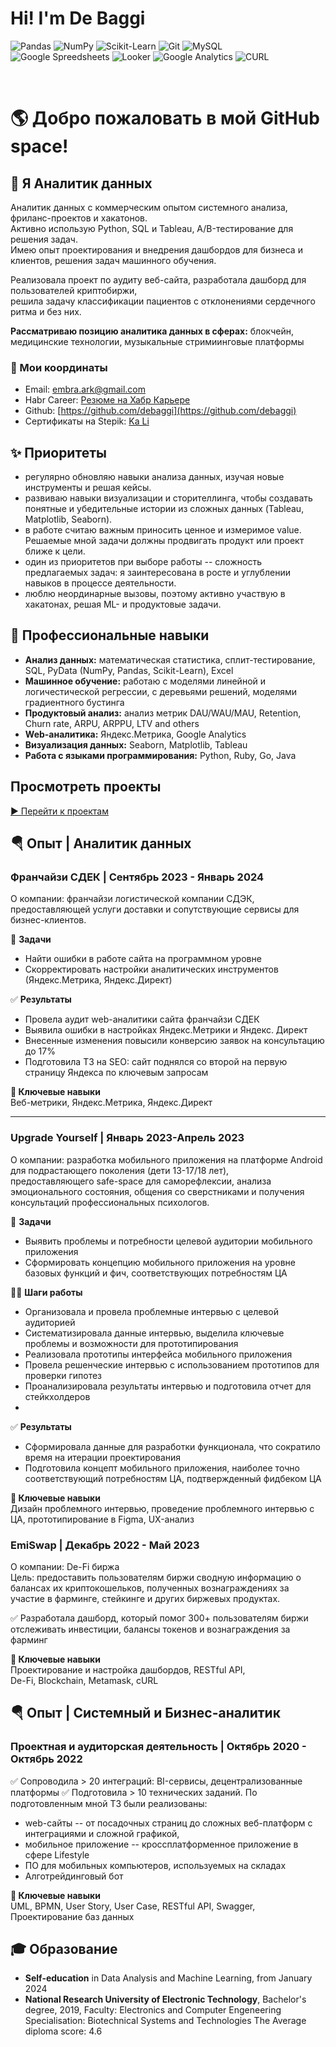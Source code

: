 # Hi! I'm De Baggi
![Pandas](https://img.shields.io/badge/pandas-150458.svg?style=for-the-badge&logo=pandas&logoColor=white)
![NumPy](https://img.shields.io/badge/NumPy-013243.svg?style=for-the-badge&logo=NumPy&logoColor=white)
![Scikit-Learn](https://img.shields.io/badge/scikitlearn-F7931E.svg?style=for-the-badge&logo=scikit-learn&logoColor=white)
![Git](https://img.shields.io/badge/Git-F05032.svg?style=for-the-badge&logo=Git&logoColor=white)
![MySQL](https://img.shields.io/badge/MySQL-4479A1.svg?style=for-the-badge&logo=MySQL&logoColor=white)</br>
![Google Spreedsheets](https://img.shields.io/badge/Google%20Sheets-34A853.svg?style=for-the-badge&logo=Google-Sheets&logoColor=white)
![Looker](https://img.shields.io/badge/Looker-4285F4.svg?style=for-the-badge&logo=Looker&logoColor=white)
![Google Analytics](https://img.shields.io/badge/Google%20Analytics-E37400.svg?style=for-the-badge&logo=Google-Analytics&logoColor=white)
![CURL](https://img.shields.io/badge/curl-073551.svg?style=for-the-badge&logo=curl&logoColor=white)

</br>

#  🌎 Добро пожаловать в мой GitHub space!

## 💎 Я Аналитик данных

Аналитик данных с коммерческим опытом системного анализа, фриланс-проектов и хакатонов.<br>
Активно использую Python, SQL и Tableau, A/B-тестирование для решения задач.<br> 
Имею опыт проектирования и внедрения дашбордов  для бизнеса и клиентов, решения задач машинного обучения.<br>

Реализовала проект по аудиту веб-сайта, разработала дашборд для пользователей криптобиржи,<br> 
решила задачу классификации пациентов с отклонениями сердечного ритма и без них.

**Рассматриваю позицию аналитика данных в сферах:** блокчейн, медицинские технологии, музыкальные стримиинговые платформы

### 📍 Мои координаты
+ Email: embra.ark@gmail.com
+ Habr Career: [Резюме на Хабр Карьере](https://career.habr.com/kali_li)
+ Github: [https://github.com/debaggi](https://github.com/debaggi)
+ Сертификаты на Stepik: [Ka Li](https://stepik.org/users/509054330/certificates)


## ✨ Приоритеты
+ регулярно обновляю навыки анализа данных, изучая новые инструменты и решая кейсы.
+ развиваю навыки визуализации и сторителлинга, чтобы создавать понятные и убедительные истории из сложных данных (Tableau, Matplotlib, Seaborn).
+ в работе считаю важным приносить ценное и измеримое value. Решаемые мной задачи должны продвигать продукт или проект ближе к цели.
+ один из приоритетов при выборе работы -- сложность предлагаемых задач: я заинтересована в росте и углублении навыков в процессе деятельности.
+ люблю неординарные вызовы, поэтому активно участвую в хакатонах, решая ML- и продуктовые задачи.


## 🧠 Профессиональные навыки

+ **Анализ данных:**  математическая статистика, сплит-тестирование, SQL, PyData (NumPy, Pandas, Scikit-Learn), Excel
+ **Машинное обучение:** работаю с моделями линейной и логичестической регрессии, с деревьями решений, моделями градиентного бустинга
+ **Продуктовый анализ:** анализ метрик DAU/WAU/MAU, Retention, Churn rate, ARPU, ARPPU, LTV and others
+ **Web-аналитика:** Яндекс.Метрика, Google Analytics
+ **Визуализация данных:** Seaborn, Matplotlib, Tableau
+ **Работа с языками программирования:** Python, Ruby, Go, Java

##  Просмотреть проекты
[▶ Перейти к проектам](https://github.com/debaggi/DTCW-BZ-DA-ML-DS)</br>


## 🪂 Опыт | Аналитик данных

### **Франчайзи СДЕК | Сентябрь 2023 - Январь 2024**</br>
О компании: франчайзи логистической компании СДЭК, предоставляющей услуги доставки и сопутствующие сервисы для бизнес-клиентов.

📌 **Задачи**<br>
-  Найти ошибки в работе сайта на программном уровне<br>
-  Скорректировать настройки аналитических инструментов (Яндекс.Метрика, Яндекс.Директ)<br>

✅ **Результаты**<br>
- Провела аудит web-аналитики сайта франчайзи СДЕК<br>
-  Выявила ошибки в настройках Яндекс.Метрики и Яндекс. Директ<br>
-  Внесенные изменения повысили конверсию заявок на консультацию до 17% <br>
-  Подготовила ТЗ на SEO: сайт поднялся со второй на первую страницу Яндекса по ключевым запросам<br>

**🔑 Ключевые навыки**</br>
Веб-метрики, Яндекс.Метрика, Яндекс.Директ

---
### **Upgrade Yourself | Январь 2023-Апрель 2023**</br>
О компании: разработка мобильного приложения на платформе Android для подрастающего поколения (дети 13-17/18 лет),<br> 
предоставляющего safe-space для саморефлексии, анализа эмоционального состояния, общения со сверстниками и получения консультаций профессиональных психологов.

📌 **Задачи**<br>
- Выявить проблемы и потребности целевой аудитории мобильного приложения<br>
- Сформировать концепцию мобильного приложения на уровне базовых функций и фич, соответствующих потребностям ЦА<br>

🧗‍♀️ **Шаги работы**
-  Организовала и провела проблемные интервью с целевой аудиторией<br>
-  Систематизировала данные интервью, выделила ключевые проблемы и возможности для прототипирования<br>
-  Реализовала прототипы интерфейса мобильного приложения<br>
-  Провела решенческие интервью с использованием прототипов для проверки гипотез<br>  
-  Проанализировала результаты интервью и подготовила отчет для стейкхолдеров<br>
-  
✅ **Результаты**<br>

- Сформировала данные для разработки функционала, что сократило время на итерации проектирования<br>  
- Подготовила концепт мобильного приложения, наиболее точно соответствующий потребностям ЦА, подтвержденный фидбеком ЦА<br>

**🔑 Ключевые навыки**</br>
Дизайн проблемного интервью, проведение проблемного интервью с ЦА, прототипирование в Figma, UX-анализ


### **EmiSwap | Декабрь 2022 - Май 2023**</br>
О компании: De-Fi биржа</br>
Цель: предоставить пользователям биржи сводную информацию о балансах их криптокошельков, полученных вознаграждениях за участие в фарминге, стейкинге и других биржевых продуктах.

✅ Разработала дашборд, который помог 300+ пользователям биржи отслеживать инвестиции, балансы токенов и вознаграждения за фарминг


**🔑 Ключевые навыки**</br>
Проектирование и настройка дашбордов, RESTful API,</br>
De-Fi, Blockchain, Metamask, cURL

##  🪂 Опыт | Системный и Бизнес-аналитик

### **Проектная и аудиторская деятельность** | Октябрь 2020 - Октябрь 2022
✅ Сопроводила > 20 интеграций: BI-сервисы, децентрализованные платформы
✅ Подготовила > 10  технических заданий. По подготовленным мной ТЗ были реализованы: 
+ web-сайты -- от посадочных страниц до сложных веб-платформ с интеграциями и сложной графикой, 
+ мобильное приложение -- кроссплатформенное приложение в сфере Lifestyle
+ ПО для мобильных компьютеров, используемых на складах
+ Алготрейдинговый бот

**🔑 Ключевые навыки**</br>
UML, BPMN, User Story, User Case, RESTful API, Swagger, Проектирование баз данных

## 🎓 Образование

+ **Self-education** in Data Analysis and Machine Learning, from January 2024
+ **National Research University of Electronic Technology**, Bachelor's degree, 2019, 
Faculty: Electronics and Computer Engeneering
Specialisation: Biotechnical Systems and Technologies
The Average diploma score: 4.6

